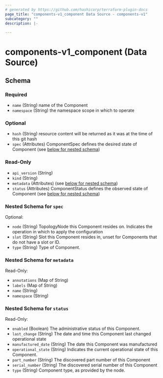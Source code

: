 ```yaml
---
# generated by https://github.com/hashicorp/terraform-plugin-docs
page_title: "components-v1_component Data Source - components-v1"
subcategory: ""
description: |-
  
---
```


# components-v1_component (Data Source)





<!-- schema generated by tfplugindocs -->
## Schema

### Required

- `name` (String) name of the Component
- `namespace` (String) the namespace scope in which to operate

### Optional

- `hash` (String) resource content will be returned as it was at the time of this git hash
- `spec` (Attributes) ComponentSpec defines the desired state of Component (see [below for nested schema](#nestedatt--spec))

### Read-Only

- `api_version` (String)
- `kind` (String)
- `metadata` (Attributes) (see [below for nested schema](#nestedatt--metadata))
- `status` (Attributes) ComponentStatus defines the observed state of Component (see [below for nested schema](#nestedatt--status))

<a id="nestedatt--spec"></a>
### Nested Schema for `spec`

Optional:

- `node` (String) TopologyNode this Component resides on.
Indicates the operation in which to apply the configuration
- `slot` (String) Slot this Component resides in, unset for Components that do not have a slot or ID.
- `type` (String) Type of Component.


<a id="nestedatt--metadata"></a>
### Nested Schema for `metadata`

Read-Only:

- `annotations` (Map of String)
- `labels` (Map of String)
- `name` (String)
- `namespace` (String)


<a id="nestedatt--status"></a>
### Nested Schema for `status`

Read-Only:

- `enabled` (Boolean) The administrative status of this Component.
- `last_change` (String) The date and time this Component last changed operational state
- `manufactured_date` (String) The date this Component was manufactured
- `operational_state` (String) Indicates the current operational state of this Component.
- `part_number` (String) The discovered part number of this Component
- `serial_number` (String) The discovered serial number of this Component
- `type` (String) Component type, as provided by the node.
